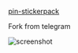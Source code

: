 [pin-stickerpack][h]

Fork from telegram

![screenshot](https://i.imgur.com/ahwYHdX.png)


[h]: https://appasset.github.io/pin-stickerpack/